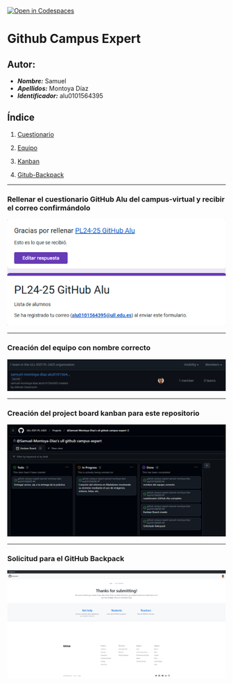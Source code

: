 [![Open in Codespaces](https://classroom.github.com/assets/launch-codespace-2972f46106e565e64193e422d61a12cf1da4916b45550586e14ef0a7c637dd04.svg)](https://classroom.github.com/open-in-codespaces?assignment_repo_id=17907297)
# Github Campus Expert 

## Autor:
- ***Nombre:*** Samuel 
- ***Apellidos:*** Montoya Díaz 
- ***Identificador:*** alu0101564395

## Índice
1. [Cuestionario](#Rellenar-el-cuestionario-GitHub-Alu-del-campus-virtual-y-recibir-el-correo-confirmándolo)

2. [Equipo](#Creación-del-equipo-con-nombre-correcto)

3. [Kanban](#Creación-del-project-board-kanban-para-este-repositorio)

4. [Gitub-Backpack](#Solicitud-para-el-GitHub-Backpack)








___
### Rellenar el cuestionario GitHub Alu del campus-virtual y recibir el correo confirmándolo

![correo de confirmacion del cuestionario](docs/Correo.png)
___
### Creación del equipo con nombre correcto

![equipo](docs/Equipo.png)
___
### Creación del project board kanban para este repositorio

![project board kanban](docs/Kanban_Board.png)
___
### Solicitud para el GitHub Backpack

![github backpack](docs/GitHub-Backpack.png)
